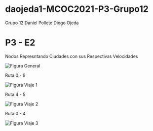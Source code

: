 # daojeda1-MCOC2021-P3-Grupo12

Grupo 12
Daniel Pollete
Diego Ojeda


# P3 - E2


Nodos Represntando Ciudades con sus Respectivas Velocidades

![Figura General](https://user-images.githubusercontent.com/88356329/141036716-6cad3a4b-e9d4-4546-810a-479a9a3693a9.png)

Ruta 0 - 9 

![Figura Viaje 1](https://user-images.githubusercontent.com/88356329/141036727-cb1e6123-8f78-490a-84a3-a612a0f95790.png)

Ruta 4 - 5

![Figura Viaje 2](https://user-images.githubusercontent.com/88356329/141036757-f266e787-8a68-4670-9451-b61da0f75b44.png)


Ruta 0 - 4

![Figura Viaje 3](https://user-images.githubusercontent.com/88356329/141036767-e3e7021e-baf2-4d6b-b6e1-ca3a4c23bfef.png)
